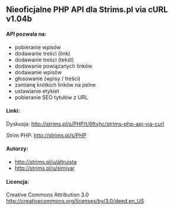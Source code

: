## Nieoficjalne PHP API dla Strims.pl via cURL v1.04b

#### API pozwala na:
- pobieranie wpisów
- dodawanie treści (link)
- dodawanie treści (tekst)
- dodawanie powiązanych linków
- dodawanie wpisów
- głosowanie (wpisy / treści)
- zamianę krótkich linków na pelne
- ustawianie etykiet
- pobieranie SEO tytułów z URL

#### Linki:
Dyskusja: http://strims.pl/s/PHP/t/6ftyhc/strims-php-api-via-curl

Strim PHP: http://strims.pl/s/PHP

#### Autorzy:
- http://strims.pl/u/altruista
- http://strims.pl/u/simivar

#### Licencja:
Creative Commons Attribution 3.0
http://creativecommons.org/licenses/by/3.0/deed.en_US